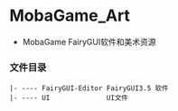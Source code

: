 # MobaGame_Art
* MobaGame FairyGUI软件和美术资源

### 文件目录
```
|- ---- FairyGUI-Editor FairyGUI3.5 软件
|- ---- UI              UI文件

```
